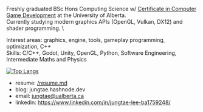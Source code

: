 Freshly graduated BSc Hons Computing Science w/ [Certificate in Computer Game Development](https://www.ualberta.ca/media-technology-studies/programs/computer-game-development/) at the University of Alberta. \
Currently studying modern graphics APIs (OpenGL, Vulkan, DX12) and shader programming. \

Interest areas: graphics, engine, tools, gameplay programming, optimization, C++ \
Skills: C/C++, Godot, Unity, OpenGL, Python, Software Engineering, Intermediate Maths and Physics

[![Top Langs](https://github-readme-stats.vercel.app/api/top-langs/?username=JTLee98&layout=donut)](https://github.com/JTLee98/)

- resume: [/resume.md](https://github.com/JTLee98/JTLee98/blob/2578e7615efa2f822c009b9ba7f1199fb9c61060/resume.md)
- blog: jungtae.hashnode.dev
- email: jungtae@ualberta.ca
- linkedin: https://www.linkedin.com/in/jungtae-lee-ba1759248/

